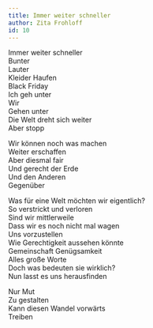 ```yaml
---
title: Immer weiter schneller
author: Zita Frohloff
id: 10
---
```


Immer weiter schneller  
Bunter  
Lauter  
Kleider Haufen  
Black Friday  
Ich geh unter  
Wir  
Gehen unter  
Die Welt dreht sich weiter  
Aber stopp  

Wir können noch was machen  
Weiter erschaffen  
Aber diesmal fair  
Und gerecht der Erde  
Und den Anderen  
Gegenüber

Was für eine Welt möchten wir eigentlich?  
So verstrickt und verloren  
Sind wir mittlerweile  
Dass wir es noch nicht mal wagen  
Uns vorzustellen  
Wie Gerechtigkeit aussehen könnte  
Gemeinschaft Genügsamkeit   
Alles große Worte  
Doch was bedeuten sie wirklich?  
Nun lasst es uns herausfinden

Nur Mut  
Zu gestalten  
Kann diesen Wandel vorwärts  
Treiben